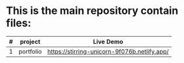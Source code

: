 # This is the main repository contain files: 

| # | project | Live Demo |
| ----------- | ----------- | ---------- |
| 1 | portfolio | https://stirring-unicorn-9f076b.netlify.app/|
